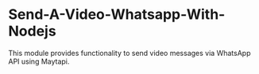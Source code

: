 # Send-A-Video-Whatsapp-With-Nodejs
This module provides functionality to send video messages via WhatsApp API using Maytapi.
